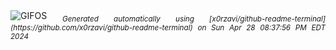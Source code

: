 <div align="justify">
<picture>
    <source media="(prefers-color-scheme: dark)" srcset="https://i.ibb.co/yVj4HwP/output-gif.gif">
    <source media="(prefers-color-scheme: light)" srcset="https://i.ibb.co/yVj4HwP/output-gif.gif">
    <img alt="GIFOS" src="https://i.ibb.co/yVj4HwP/output-gif.gif">
</picture>
<sub><i>Generated automatically using [x0rzavi/github-readme-terminal](https://github.com/x0rzavi/github-readme-terminal) on Sun Apr 28 08:37:56 PM EDT 2024</i></sub>
</div>

<!--  -->